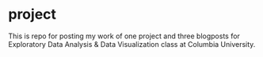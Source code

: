 project
=======

This is repo for posting my work of one project and three blogposts for Exploratory Data Analysis & Data Visualization class at Columbia University.
